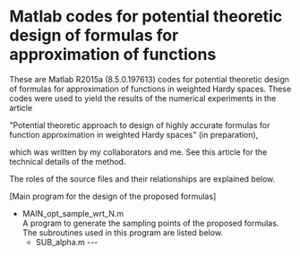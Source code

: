 <H1>Matlab codes for potential theoretic design of formulas for approximation of functions</H1>

These are Matlab R2015a (8.5.0.197613) codes for potential theoretic design of formulas for approximation of functions in weighted Hardy spaces. These codes were used to yield the results of the numerical experiments in the article

"Potential theoretic approach to design of highly accurate formulas for function approximation in weighted Hardy spaces" (in preparation),

which was written by my collaborators and me. See this article for the technical details of the method.

The roles of the source files and their relationships are explained below.

[Main program for the design of the proposed formulas]

<ul>
  <li> MAIN_opt_sample_wrt_N.m <br>
  A program to generate the sampling points of the proposed formulas. The subroutines used in this program are listed below.
  <ul>
    <li> SUB_alpha.m --- </li>
  </ul>
  </li>

</ul>
